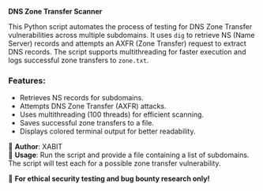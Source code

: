 **DNS Zone Transfer Scanner**  

This Python script automates the process of testing for DNS Zone Transfer vulnerabilities across multiple subdomains. It uses `dig` to retrieve NS (Name Server) records and attempts an AXFR (Zone Transfer) request to extract DNS records. The script supports multithreading for faster execution and logs successful zone transfers to `zone.txt`.  

### Features:  
- Retrieves NS records for subdomains.  
- Attempts DNS Zone Transfer (AXFR) attacks.  
- Uses multithreading (100 threads) for efficient scanning.  
- Saves successful zone transfers to a file.  
- Displays colored terminal output for better readability.  

🔹 **Author**: XABIT  
🔹 **Usage**: Run the script and provide a file containing a list of subdomains. The script will test each for a possible zone transfer vulnerability.  

🚀 **For ethical security testing and bug bounty research only!**
